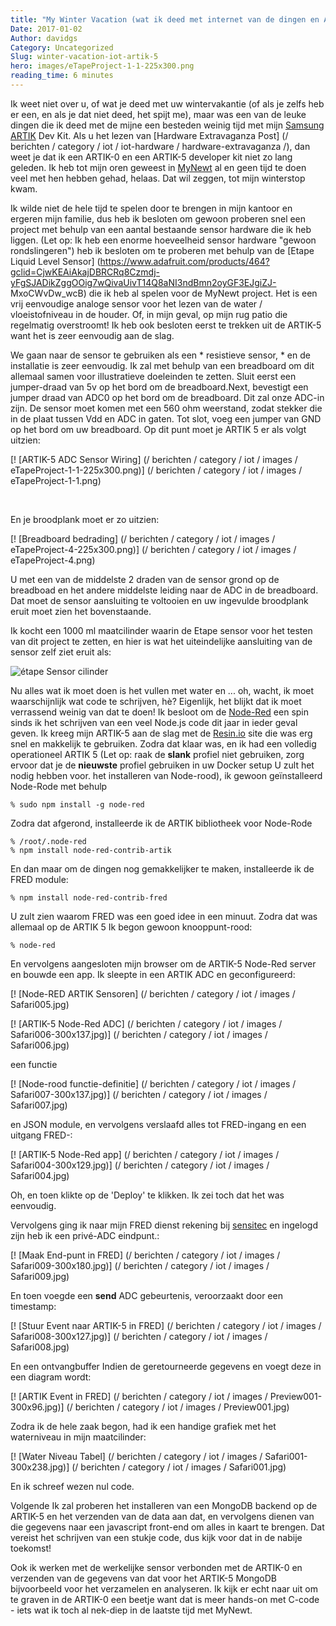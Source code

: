```yaml
---
title: "My Winter Vacation (wat ik deed met internet van de dingen en ARTIK-5)"
Date: 2017-01-02
Author: davidgs
Category: Uncategorized
Slug: winter-vacation-iot-artik-5
hero: images/eTapeProject-1-1-225x300.png
reading_time: 6 minutes
---
```


Ik weet niet over u, of wat je deed met uw wintervakantie (of als je zelfs heb er een, en als je dat niet deed, het spijt me), maar was een van de leuke dingen die ik deed met de mijne een besteden weinig tijd met mijn [Samsung ARTIK](http://artik.io) Dev Kit. Als u het lezen van [Hardware Extravaganza Post] (/ berichten / category / iot / iot-hardware / hardware-extravaganza /), dan weet je dat ik een ARTIK-0 en een ARTIK-5 developer kit niet zo lang geleden. Ik heb tot mijn oren geweest in [MyNewt](/posts/category/iot/iot-hardware/hardware-extravaganza/) al en geen tijd te doen veel met hen hebben gehad, helaas. Dat wil zeggen, tot mijn winterstop kwam.

Ik wilde niet de hele tijd te spelen door te brengen in mijn kantoor en ergeren mijn familie, dus heb ik besloten om gewoon proberen snel een project met behulp van een aantal bestaande sensor hardware die ik heb liggen. (Let op: Ik heb een enorme hoeveelheid sensor hardware "gewoon rondslingeren") heb ik besloten om te proberen met behulp van de [Etape Liquid Level Sensor] (https://www.adafruit.com/products/464?gclid=CjwKEAiAkajDBRCRq8Czmdj-yFgSJADikZggOOig7wQivaUivT14Q8aNI3ndBmn2oyGF3EJgiZJ- MxoCWvDw_wcB) die ik heb al spelen voor de MyNewt project. Het is een vrij eenvoudige analoge sensor voor het lezen van de water / vloeistofniveau in de houder. Of, in mijn geval, op mijn rug patio die regelmatig overstroomt! Ik heb ook besloten eerst te trekken uit de ARTIK-5 want het is zeer eenvoudig aan de slag.

We gaan naar de sensor te gebruiken als een * resistieve sensor, * en de installatie is zeer eenvoudig. Ik zal met behulp van een breadboard om dit allemaal samen voor illustratieve doeleinden te zetten. Sluit eerst een jumper-draad van 5v op het bord om de breadboard.Next, bevestigt een jumper draad van ADC0 op het bord om de breadboard. Dit zal onze ADC-in zijn. De sensor moet komen met een 560 ohm weerstand, zodat stekker die in de plaat tussen Vdd en ADC in gaten. Tot slot, voeg een jumper van GND op het bord om uw breadboard. Op dit punt moet je ARTIK 5 er als volgt uitzien:

[! [ARTIK-5 ADC Sensor Wiring] (/ berichten / category / iot / images / eTapeProject-1-1-225x300.png)] (/ berichten / category / iot / images / eTapeProject-1-1.png)

 

En je broodplank moet er zo uitzien:

[! [Breadboard bedrading] (/ berichten / category / iot / images / eTapeProject-4-225x300.png)] (/ berichten / category / iot / images / eTapeProject-4.png)


U met een van de middelste 2 draden van de sensor grond op de breadboad en het andere middelste leiding naar de ADC in de breadboard. Dat moet de sensor aansluiting te voltooien en uw ingevulde broodplank eruit moet zien het bovenstaande.

Ik kocht een 1000 ml maatcilinder waarin de Etape sensor voor het testen van dit project te zetten, en hier is wat het uiteindelijke aansluiting van de sensor zelf ziet eruit als:

![étape Sensor cilinder](/posts/category/iot/images/eTapeProject-5.png)

Nu alles wat ik moet doen is het vullen met water en ... oh, wacht, ik moet waarschijnlijk wat code te schrijven, hè? Eigenlijk, het blijkt dat ik moet verrassend weinig van dat te doen! Ik besloot om de [Node-Red](https://nodered.org) een spin sinds ik het schrijven van een veel Node.js code dit jaar in ieder geval geven. Ik kreeg mijn ARTIK-5 aan de slag met de [Resin.io](https://resin.io) site die was erg snel en makkelijk te gebruiken. Zodra dat klaar was, en ik had een volledig operationeel ARTIK 5 (Let op: raak de **slank** profiel niet gebruiken, zorg ervoor dat je de **nieuwste** profiel gebruiken in uw Docker setup U zult het nodig hebben voor. het installeren van Node-rood), ik gewoon geïnstalleerd Node-Rode met behulp

```
% sudo npm install -g node-red
```
Zodra dat afgerond, installeerde ik de ARTIK bibliotheek voor Node-Rode

```
% /root/.node-red
% npm install node-red-contrib-artik
```

En dan maar om de dingen nog gemakkelijker te maken, installeerde ik de FRED module:

```
% npm install node-red-contrib-fred
```

U zult zien waarom FRED was een goed idee in een minuut. Zodra dat was allemaal op de ARTIK 5 Ik begon gewoon knooppunt-rood:

```
% node-red
```

En vervolgens aangesloten mijn browser om de ARTIK-5 Node-Red server en bouwde een app. Ik sleepte in een ARTIK ADC en geconfigureerd:

[! [Node-RED ARTIK Sensoren] (/ berichten / category / iot / images / Safari005.jpg)

[! [ARTIK-5 Node-Red ADC] (/ berichten / category / iot / images / Safari006-300x137.jpg)] (/ berichten / category / iot / images / Safari006.jpg)

een functie

[! [Node-rood functie-definitie] (/ berichten / category / iot / images / Safari007-300x137.jpg)] (/ berichten / category / iot / images / Safari007.jpg)

en JSON module, en vervolgens verslaafd alles tot FRED-ingang en een uitgang FRED-:

[! [ARTIK-5 Node-Red app] (/ berichten / category / iot / images / Safari004-300x129.jpg)] (/ berichten / category / iot / images / Safari004.jpg)

Oh, en toen klikte op de 'Deploy' te klikken. Ik zei toch dat het was eenvoudig.

Vervolgens ging ik naar mijn FRED dienst rekening bij [sensitec](https://fred.sensetecnic.com) en ingelogd zijn heb ik een privé-ADC eindpunt.:

[! [Maak End-punt in FRED] (/ berichten / category / iot / images / Safari009-300x180.jpg)] (/ berichten / category / iot / images / Safari009.jpg)

En toen voegde een **send** ADC gebeurtenis, veroorzaakt door een timestamp:

[! [Stuur Event naar ARTIK-5 in FRED] (/ berichten / category / iot / images / Safari008-300x127.jpg)] (/ berichten / category / iot / images / Safari008.jpg)

En een ontvangbuffer Indien de geretourneerde gegevens en voegt deze in een diagram wordt:

[! [ARTIK Event in FRED] (/ berichten / category / iot / images / Preview001-300x96.jpg)] (/ berichten / category / iot / images / Preview001.jpg)

Zodra ik de hele zaak begon, had ik een handige grafiek met het waterniveau in mijn maatcilinder:

[! [Water Niveau Tabel] (/ berichten / category / iot / images / Safari001-300x238.jpg)] (/ berichten / category / iot / images / Safari001.jpg)

En ik schreef wezen nul code.

Volgende Ik zal proberen het installeren van een MongoDB backend op de ARTIK-5 en het verzenden van de data aan dat, en vervolgens dienen van die gegevens naar een javascript front-end om alles in kaart te brengen. Dat vereist het schrijven van een stukje code, dus kijk voor dat in de nabije toekomst!

Ook ik werken met de werkelijke sensor verbonden met de ARTIK-0 en verzenden van de gegevens van dat voor het ARTIK-5 MongoDB bijvoorbeeld voor het verzamelen en analyseren. Ik kijk er echt naar uit om te graven in de ARTIK-0 een beetje want dat is meer hands-on met C-code - iets wat ik toch al nek-diep in de laatste tijd met MyNewt.
